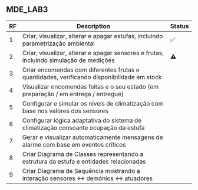 ## MDE_LAB3

| RF  | Description                                                                                        | Status |
|-----|----------------------------------------------------------------------------------------------------|--------|
| 1   | Criar, visualizar, alterar e apagar estufas, incluindo parametrização ambiental                    | ✅     |
| 2   | Criar, visualizar, alterar e apagar sensores e frutas, incluindo simulação de medições             | ⚠️     |
| 3   | Criar encomendas com diferentes frutas e quantidades, verificando disponibilidade em stock         |        |
| 4   | Visualizar encomendas feitas e o seu estado (em preparação / em entrega / entregue)                |        |
| 5   | Configurar e simular os níveis de climatização com base nos valores dos sensores                   |        |
| 6   | Configurar lógica adaptativa do sistema de climatização consoante ocupação da estufa               |        |
| 7   | Gerar e visualizar automaticamente mensagens de alarme com base em eventos críticos                |        |
| 8   | Criar Diagrama de Classes representando a estrutura da estufa e entidades relacionadas             |        |
| 9   | Criar Diagrama de Sequência mostrando a interação sensores ↔ demónios ↔ atuadores                  |        |
